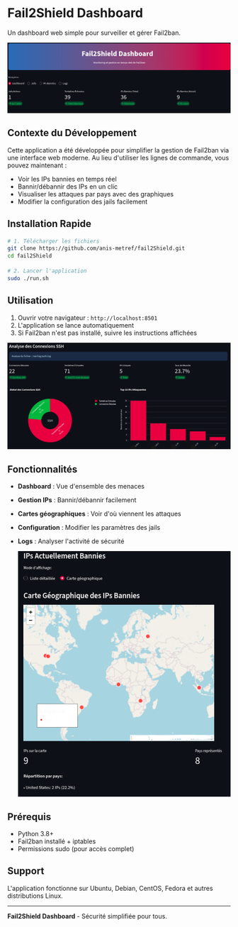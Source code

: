 # Fail2Shield Dashboard

Un dashboard web simple pour surveiller et gérer Fail2ban.

![fail2ban](./captures/2.png)


## Contexte du Développement

Cette application a été développée pour simplifier la gestion de Fail2ban via une interface web moderne. Au lieu d'utiliser les lignes de commande, vous pouvez maintenant :

- Voir les IPs bannies en temps réel
- Bannir/débannir des IPs en un clic
- Visualiser les attaques par pays avec des graphiques
- Modifier la configuration des jails facilement

## Installation Rapide

```bash
# 1. Télécharger les fichiers
git clone https://github.com/anis-metref/fail2Shield.git
cd fail2Shield

# 2. Lancer l'application
sudo ./run.sh
```

## Utilisation

1. Ouvrir votre navigateur : `http://localhost:8501`
2. L'application se lance automatiquement
3. Si Fail2ban n'est pas installé, suivre les instructions affichées

![ssh](./captures/1.png)


## Fonctionnalités

- **Dashboard** : Vue d'ensemble des menaces
- **Gestion IPs** : Bannir/débannir facilement
- **Cartes géographiques** : Voir d'où viennent les attaques
- **Configuration** : Modifier les paramètres des jails
- **Logs** : Analyser l'activité de sécurité

  ![ips-ban](./captures/4.png)


## Prérequis

- Python 3.8+
- Fail2ban installé + iptables
- Permissions sudo (pour accès complet)

## Support

L'application fonctionne sur Ubuntu, Debian, CentOS, Fedora et autres distributions Linux.

---

**Fail2Shield Dashboard** - Sécurité simplifiée pour tous.
